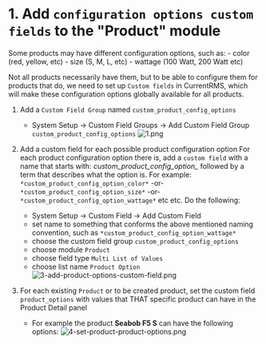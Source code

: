 # 1. Add ```configuration options custom fields``` to the "Product" module

Some products may have different configuration options, such as:
      - color (red, yellow, etc)
      - size (S, M, L, etc)
      - wattage (100 Watt, 200 Watt etc)

Not all products necessarily have them, but to be able to configure them for products that do, we need to set up ```Custom fields``` in CurrentRMS, which will make these configuration options globally available for all products.

1. Add a ```Custom Field Group``` named ```custom_product_config_options```
    - System Setup -> Custom Field Groups -> Add Custom Field Group ```custom_product_config_options```
    ![1.png](https://bitbucket.org/repo/qEd965M/images/2230219713-1.png)

2. Add a custom field for each possible product configuration option
For each product configuration option there is, add a ```custom field``` with a name that starts with: *custom_product_config_option_* followed by a term that describes what the option is. For example: ```*custom_product_config_option_color*``` -or- ```*custom_product_config_option_size*``` -or- ```*custom_product_config_option_wattage*``` etc etc. Do the following:

    - System Setup -> Custom Field -> Add Custom Field
    - set name to something that conforms the above mentioned naming convention, such as ```*custom_product_config_option_wattage*```
    - choose the custom field group ```custom_product_config_options```
    - choose module ```Product```
    - choose field type ```Multi List of Values```
    - choose list name ```Product Option```
    ![3-add-product-options-custom-field.png](https://bitbucket.org/repo/qEd965M/images/1684220058-3-add-product-options-custom-field.png)

4. For each existing ```Product``` or to be created product, set the custom field ```product_options``` with values that THAT specific product can have in the Product Detail panel
    - For example the product **Seabob F5 S** can have the following options:
    ![4-set-product-product-options.png](https://bitbucket.org/repo/qEd965M/images/2177113834-4-set-product-product-options.png)